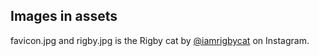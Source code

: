 ## Images in assets
favicon.jpg and rigby.jpg is the Rigby cat by [@iamrigbycat](https://www.instagram.com/iamrigbycat/) on Instagram.